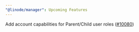 ```yaml
---
"@linode/manager": Upcoming Features
---
```


Add account capabilities for Parent/Child user roles ([#10080](https://github.com/linode/manager/pull/10080))
